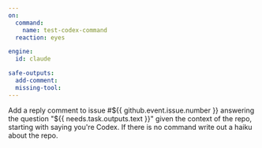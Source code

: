 ```yaml
---
on:
  command:
    name: test-codex-command
  reaction: eyes

engine: 
  id: claude

safe-outputs:
  add-comment:
  missing-tool:
---
```


Add a reply comment to issue #${{ github.event.issue.number }} answering the question "${{ needs.task.outputs.text }}" given the context of the repo, starting with saying you're Codex. If there is no command write out a haiku about the repo.

